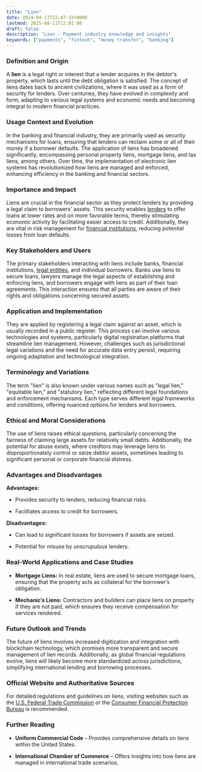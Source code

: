 ```yaml
---
title: "Lien"
date: 2024-04-17T22:47:33+0000
lastmod: 2025-08-11T12:01:00
draft: false
description: "Lien - Payment industry knowledge and insights"
keywords: ["payments", "fintech", "money transfer", "banking"]
---
```


### Definition and Origin

A **lien** is a legal right or interest that a lender acquires in the debtor's property, which lasts until the debt obligation is satisfied. The concept of liens dates back to ancient civilizations, where it was used as a form of security for lenders. Over centuries, they have evolved in complexity and form, adapting to various legal systems and economic needs and becoming integral to modern financial practices.

### Usage Context and Evolution

In the banking and financial industry, they are primarily used as security mechanisms for loans, ensuring that lenders can reclaim some or all of their money if a borrower defaults. The application of liens has broadened significantly, encompassing personal property liens, mortgage liens, and tax liens, among others. Over time, the implementation of electronic lien systems has revolutionized how liens are managed and enforced, enhancing efficiency in the banking and financial sectors.

### Importance and Impact

Liens are crucial in the financial sector as they protect lenders by providing a legal claim to borrowers' assets. This security enables [lenders](https://faisalkhanllc.xyz/resources/payments-wiki/l/lender-of-the-last-resort-llr/) to offer loans at lower rates and on more favorable terms, thereby stimulating economic activity by facilitating easier access to credit. Additionally, they are vital in risk management for [financial institutions](https://faisalkhanllc.xyz/resources/payments-wiki/f/financial-institution-fi/), reducing potential losses from loan defaults.

### Key Stakeholders and Users

The primary stakeholders interacting with liens include banks, financial institutions, [legal entities](https://faisalkhanllc.xyz/resources/payments-wiki/l/legal-entity-identifier-lei/), and individual borrowers. Banks use liens to secure loans, lawyers manage the legal aspects of establishing and enforcing liens, and borrowers engage with liens as part of their loan agreements. This interaction ensures that all parties are aware of their rights and obligations concerning secured assets.

### Application and Implementation

They are applied by registering a legal claim against an asset, which is usually recorded in a public register. This process can involve various technologies and systems, particularly digital registration platforms that streamline lien management. However, challenges such as jurisdictional legal variations and the need for accurate data entry persist, requiring ongoing adaptation and technological integration.

### Terminology and Variations

The term "lien" is also known under various names such as "legal lien," "equitable lien," and "statutory lien," reflecting different legal foundations and enforcement mechanisms. Each type serves different legal frameworks and conditions, offering nuanced options for lenders and borrowers.

### Ethical and Moral Considerations

The use of liens raises ethical questions, particularly concerning the fairness of claiming large assets for relatively small debts. Additionally, the potential for abuse exists, where creditors may leverage liens to disproportionately control or seize debtor assets, sometimes leading to significant personal or corporate financial distress.

### Advantages and Disadvantages

**Advantages:**

- Provides security to lenders, reducing financial risks.

- Facilitates access to credit for borrowers.

**Disadvantages:**

- Can lead to significant losses for borrowers if assets are seized.

- Potential for misuse by unscrupulous lenders.

### Real-World Applications and Case Studies

- **Mortgage Liens:** In real estate, liens are used to secure mortgage loans, ensuring that the property acts as collateral for the borrower’s obligation.

- **Mechanic’s Liens:** Contractors and builders can place liens on property if they are not paid, which ensures they receive compensation for services rendered.

### Future Outlook and Trends

The future of liens involves increased digitization and integration with blockchain technology, which promises more transparent and secure management of lien records. Additionally, as global financial regulations evolve, liens will likely become more standardized across jurisdictions, simplifying international lending and borrowing processes.

### Official Website and Authoritative Sources

For detailed regulations and guidelines on liens, visiting websites such as the [U.S. Federal Trade Commission](https://www.ftc.gov/) or the [Consumer Financial Protection Bureau](https://www.consumerfinance.gov/) is recommended.

### Further Reading

- **Uniform Commercial Code** – Provides comprehensive details on liens within the United States.

- **International Chamber of Commerce** – Offers insights into how liens are managed in international trade scenarios.